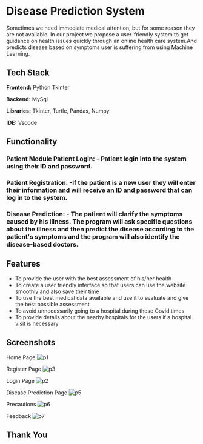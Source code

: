 
# Disease Prediction System

Sometimes we need immediate medical attention, but for some reason they are not available. In our project we propose a user-friendly system to get guidance on health issues quickly through an online health care system.And predicts disease based on symptoms user is suffering from using Machine Learning.

## Tech Stack
**Frontend:** Python Tkinter  

**Backend:** MySql

**Libraries:** Tkinter, Turtle, Pandas, Numpy

**IDE:** Vscode   


## Functionality

### Patient Module Patient Login: - Patient login into the system using their ID and password. 
### Patient Registration: -If the patient is a new user they will enter their information and will receive an ID and password that can log in to the system. 
### Disease Prediction: - The patient will clarify the symptoms caused by his illness. The program will ask specific questions about the illness and then predict the disease according to the patient's symptoms and the program will also identify the disease-based doctors.



## Features

- To provide the user with the best assessment of his/her health 
- To create a user friendly interface so that users can use the website smoothly and also save their time
- To use the best medical data available and use it to evaluate and give the best possible assessment 
- To avoid unnecessarily going to a hospital during these Covid times 
- To provide details about the nearby hospitals for the users if a hospital visit is necessary




## Screenshots

Home Page
![p1](https://user-images.githubusercontent.com/92149680/176251683-85101470-f760-4d79-8830-a680a135811f.png)


Register Page
![p3](https://user-images.githubusercontent.com/92149680/176251757-698fa0fd-95c2-4599-8de4-7ba06ae3ed82.png)


Login Page
![p2](https://user-images.githubusercontent.com/92149680/176251790-3d59e9d4-fe8d-4c9e-a12d-66b492e0cf35.png)


Disease Prediction Page
![p5](https://user-images.githubusercontent.com/92149680/176251881-a99453c0-aeb7-4bef-aed7-ebaf4a7db641.png)


Precautions
![p6](https://user-images.githubusercontent.com/92149680/176251916-64183a92-c3c5-4e8c-b865-b99890f54dc9.png)

Feedback
![p7](https://user-images.githubusercontent.com/92149680/176251950-e7806eda-5c9e-4d8c-8dd1-3ff6c76373a7.png)


## Thank You
